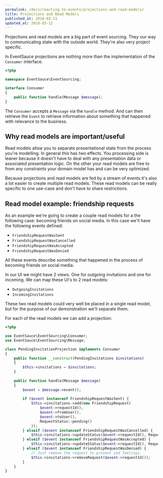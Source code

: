 ```yaml
---
permalink: /docs/reacting-to-events/projections-and-read-models/
title: Projections and Read Models
published_at: 2018-03-11
updated_at: 2018-03-12
---
```


Projections and read models are a big part of event sourcing. They
our way to communicating state with the outside world. They're also
very project specific.

In EventSauce projections are nothing more than the implementation of
the `Consumer` interface.

```php
<?php

namespace EventSauce\EventSourcing;

interface Consumer
{
    public function handle(Message $message);
}
```

The `Consumer` accepts a `Message` via the `handle` method. And can
then retrieve the `Event` to retrieve information about something
that happened with relevance to the business.

## Why read models are important/useful

Read models allow you to separate presentational state from the process
you're modelling. In general this has two effects. You processing side
is leaner because it doesn't have to deal with any presentation data or
associated presentation logic. On the other your read models are free
to from any constraints your domain model has and can be very optimized.

Because projections and read models are fed by a stream of events it's
also a lot easier to create multiple read models. These read models can
be really specific to one use-case and don't have to share restrictions.

## Read model example: friendship requests

As an example we're going to create a couple read models for a the
following case: becoming friends on social media. In this case we'll have
the following events defined:

* `FriendshipRequestWasSent`
* `FriendshipRequestWasCancelled`
* `FriendshipRequestWasAccepted`
* `FriendshipRequestWasDenied`

All these events describe something that happened in the process of becoming
friends on social media.

In our UI we might have 2 views. One for outgoing invitations and one for incoming.
We can map these UI's to 2 read models:

* `OutgoingInvitations`
* `IncomingInvitations`

These two read models could very well be placed in a single read model, but for the
purpose of our demonstration we'll separate them.

For each of the read models we can add a projection:

```php
<?php

use EventSauce\EventSourcing\Consumer;
use EventSauce\EventSourcing\Message;

class PendingInvitationProjection implements Consumer
{
    public function __construct(PendingInvitations $invitations)
    {
        $this->invitations = $invitations;
    }
    
    public function handle(Message $message)
    {
        $event = $message->event();
        
        if ($event instanceof FriendshipRequestWasSent) {
            $this->invitations->add(new FriendshipRequest(
                $event->requestId(),
                $event->fromUser(),
                $event->toUser(),
                RequestStatus::pending()
            ));
        } elseif ($event instanceof FriendshipRequestWasCancelled) {
            $this->invitations->updateStatus($event->requestId(), RequestStatus::cancelled());
        } elseif ($event instanceof FriendshipRequestWasAccepted) {
            $this->invitations->updateStatus($event->requestId(), RequestStatus::accepted());
        } elseif ($event instanceof FriendshipRequestWasDenied) {
            // Just remove the request to prevent sad feelings.
            $this->invitations->removeRequest($event->requestId());
        }
    }
}
```
